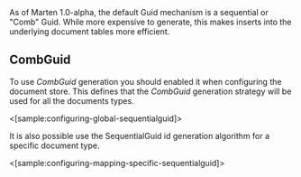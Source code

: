 <!--Title: Guid Identifiers-->

<div class="alert alert-info">
As of Marten 1.0-alpha, the default Guid mechanism is a sequential or "Comb" Guid. While more expensive to
generate, this makes inserts into the underlying document tables more efficient.
</div>

## CombGuid

To use _CombGuid_ generation you should enabled it when configuring the document store. This defines that the _CombGuid_ generation strategy will be used for all the documents types.

<[sample:configuring-global-sequentialguid]>

It is also possible use the SequentialGuid id generation algorithm for a specific document type.

<[sample:configuring-mapping-specific-sequentialguid]>



